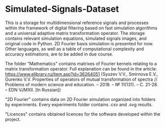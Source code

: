 # Simulated-Signals-Dataset

This is a storage for multidimensional reference signals and processes within the framework of digital filtering based on fast simulation algorithms and a universal adaptive matrix transformation operator. The storage contains relevant simulation equations, simulated signals images, and original code in Python. 2D Fourier basis simulation is presented for now.
Other languages, as well as a table of computational complexity and accuracy estimations, are to be added in due course.

The folder "Mathematics" contains matrixes of Fourier kernels relating to a matrix transformation operator. 
Full explanation can be found in the article:
https://www.elibrary.ru/item.asp?id=36264051
(Syuzev V.V., Smirnova E.V., Gurenko V.V. Properties of operators of mutual transformation of spectra // Problems of modern science and education. – 2018. – № 11(131). – С. 21-28. – EDN VJMXII. [In Russian])


"2D Fourier" contains data on 2D Fourier simulation organized into folders by experiments. Every experiments folder contains .csv and .svg results.

"Licences" contains obtained licences for the software developed within the project.
